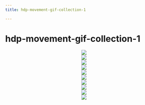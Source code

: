 ```yaml
---
title: hdp-movement-gif-collection-1

---
```


# hdp-movement-gif-collection-1


<center><div style="width: 200px;">
    <img src="https://files.slack.com/files-pri/T0HTW3H0V-F035UK66QBU/gif-01.09_540.gif?pub_secret=bbcf9c8814"/>
</div></center>
<center><div style="width: 200px;">
    <img src="https://files.slack.com/files-pri/T0HTW3H0V-F035N099P2S/gif-01.10_540.gif?pub_secret=023762daf6"/>
</div></center>
<center><div style="width: 200px;">
    <img src="https://files.slack.com/files-pri/T0HTW3H0V-F035UK02C59/gif-01.08_540.gif?pub_secret=2623fffe31"/>
</div></center>
<center><div style="width: 200px;">
    <img src="https://files.slack.com/files-pri/T0HTW3H0V-F035N0EB3DL/gif-01.11_540.gif?pub_secret=f7526635bb"/>
</div></center>
<center><div style="width: 200px;">
    <img src="https://files.slack.com/files-pri/T0HTW3H0V-F035MVAKDPY/gif-01.06_540.gif?pub_secret=e7021074d8"/>
</div></center>
<center><div style="width: 200px;">
    <img src="https://files.slack.com/files-pri/T0HTW3H0V-F035UJ09BRR/gif-01.04_540.gif?pub_secret=a4a428c9be"/>
</div></center>
<center><div style="width: 200px;">
    <img src="https://files.slack.com/files-pri/T0HTW3H0V-F035UHWNQ9H/gif-01.03_540.gif?pub_secret=ff40cb4089"/>
</div></center>
<center><div style="width: 200px;">
    <img src="https://files.slack.com/files-pri/T0HTW3H0V-F035MUAT5AA/gif-01.02_540.gif?pub_secret=f1a55c8957"/>
</div></center>
<center><div style="width: 200px;">
    <img src="https://files.slack.com/files-pri/T0HTW3H0V-F035E1MUCLX/gif-01.05_540.gif?pub_secret=9572d31ba0"/>
</div></center>
<center><div style="width: 200px;">
    <img src="https://files.slack.com/files-pri/T0HTW3H0V-F035E1NDXV5/gif-01.07_540.gif?pub_secret=3bdda3ae84"/>
</div></center>

